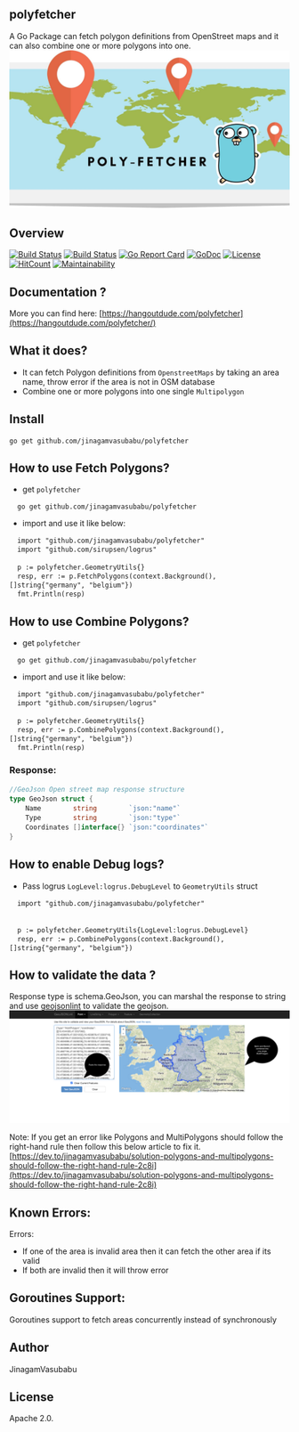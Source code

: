 polyfetcher
--
A Go Package can fetch polygon definitions from OpenStreet maps and it can also combine one or more polygons into one.
![alt text](https://github.com/jinagamvasubabu/polyfetcher/blob/master/images/poly_fetcher.jpg?raw=true)
## Overview 
[![Build Status](https://travis-ci.org/jinagamvasubabu/polyfetcher.svg?branch=master)](https://travis-ci.org/jinagamvasubabu/polyfetcher)
[![Build Status](https://circleci.com/gh/jinagamvasubabu/polyfetcher.svg?style=svg)](https://circleci.com/gh/jinagamvasubabu/polyfetcher)
[![Go Report Card](https://goreportcard.com/badge/github.com/jinagamvasubabu/polyfetcher)](https://goreportcard.com/report/github.com/jinagamvasubabu/polyfetcher)
[![GoDoc](https://godoc.org/github.com/jinagamvasubabu/polyfetcher?status.svg)](https://godoc.org/github.com/jinagamvasubabu/polyfetcher) 
[![License](https://img.shields.io/badge/License-Apache%202.0-blue.svg)](https://opensource.org/licenses/Apache-2.0)
[![HitCount](http://hits.dwyl.com/jinagamvasubabu/githubcom/jinagamvasubabu/polyfetcher.svg)](http://hits.dwyl.com/jinagamvasubabu/githubcom/jinagamvasubabu/polyfetcher)
[![Maintainability](https://api.codeclimate.com/v1/badges/bc775ba7e9b6231175a2/maintainability)](https://codeclimate.com/github/jinagamvasubabu/polyfetcher/maintainability)

## Documentation ?
More you can find here: [https://hangoutdude.com/polyfetcher](https://hangoutdude.com/polyfetcher/)

## What it does?
* It can fetch Polygon definitions from `OpenstreetMaps` by taking an area name, throw error if the area is not in OSM database
* Combine one or more polygons into one single `Multipolygon`

## Install

```
go get github.com/jinagamvasubabu/polyfetcher
```



## How to use Fetch Polygons?
* get `polyfetcher`
```
  go get github.com/jinagamvasubabu/polyfetcher
```
* import and use it like below:
```
  import "github.com/jinagamvasubabu/polyfetcher"
  import "github.com/sirupsen/logrus"
 
  p := polyfetcher.GeometryUtils{}
  resp, err := p.FetchPolygons(context.Background(), []string{"germany", "belgium"})
  fmt.Println(resp)
```

## How to use Combine Polygons?
* get `polyfetcher`
```
  go get github.com/jinagamvasubabu/polyfetcher
```
* import and use it like below:
```
  import "github.com/jinagamvasubabu/polyfetcher"
  import "github.com/sirupsen/logrus"
 
  p := polyfetcher.GeometryUtils{}
  resp, err := p.CombinePolygons(context.Background(), []string{"germany", "belgium"})
  fmt.Println(resp)
```


### Response:
```go
//GeoJson Open street map response structure
type GeoJson struct {
	Name        string        `json:"name"`
	Type        string        `json:"type"`
	Coordinates []interface{} `json:"coordinates"`
}
```


## How to enable Debug logs?

* Pass logrus `LogLevel:logrus.DebugLevel` to `GeometryUtils` struct
```
  import "github.com/jinagamvasubabu/polyfetcher"

 
  p := polyfetcher.GeometryUtils{LogLevel:logrus.DebugLevel}
  resp, err := p.CombinePolygons(context.Background(), []string{"germany", "belgium"})
```

## How to validate the data ?
Response type is schema.GeoJson, you can marshal the response to string and use [geojsonlint](https://geojsonlint.com) to validate the geojson.
![alt text](https://github.com/jinagamvasubabu/polyfetcher/blob/master/images/geojsonlint.png?raw=true)

Note: 
If you get an error like Polygons and MultiPolygons should follow the right-hand rule then follow this below article to fix it.
[https://dev.to/jinagamvasubabu/solution-polygons-and-multipolygons-should-follow-the-right-hand-rule-2c8i](https://dev.to/jinagamvasubabu/solution-polygons-and-multipolygons-should-follow-the-right-hand-rule-2c8i)


## Known Errors: 
Errors:
   * If one of the area is invalid area then it can fetch the other area if its valid
   * If both are invalid then it will throw error

## Goroutines Support:
Goroutines support to fetch areas concurrently instead of synchronously

## Author

JinagamVasubabu

## License

Apache 2.0.
